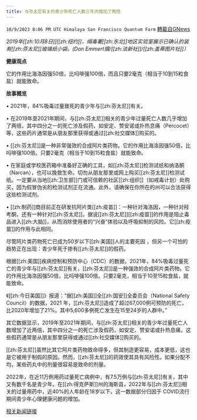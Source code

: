 ```yaml
---
title: 与芬太尼有关的青少年死亡人数三年内增加了两倍
---
```

`10/9/2023 8:06 PM UTC Himalaya San Francisco Quantum Farm` [轉載自GNews](https://gnews.org/articles/1809995)

*2019年[[zh:10月8日]][[zh:纽约]]，缉毒署[[zh:东北]]地区实验室展示已确认的装有[[zh:芬太尼]]玻璃纸小袋。(Don Emmert摄/[[zh:法新社]]/[[zh:盖蒂图片社]]）*

**健康观点**

它的作用比海洛因强50倍，比吗啡强100倍，而且只要2毫克（相当于10到15粒食盐）就能致命。

**故事概览**

 •  2021年，84%吸毒过量致死的青少年与[[zh:芬太尼]]有关。

 •  在2019年至2021年期间，与[[zh:芬太尼]]相关的青少年过量死亡人数几乎增加了两倍，其中四分之一的死亡涉及假药，如安定、赞安诺或扑热息痛（Percocet）等，这些药片通常是从朋友那里获得或通过[[zh:社交媒体]]购买的。

 •  [[zh:芬太尼]]是一种非常强效的合成阿片类药物。它的作用比海洛因强50倍，比吗啡强100倍。只要2毫克（相当于10到15粒食盐）就能致命。

 •  在家庭或学校医药箱中准备好正确的工具，如[[zh:芬太尼]]检测试纸和纳洛酮（Narcan），也可以挽救生命。切勿从朋友那里或网上购买[[zh:芬太尼]]检测试纸。一定要从当地[[zh:卫生部]]门或可信赖的社区[[zh:组织]]（如戒毒计划）处购买，因为假冒伪劣的检测试剂正在流通。此外，请确保在你所在的州可以合法获得这些检测试剂。

 •  [[zh:制药]]商目前正在研发抗阿片类[[zh:疫苗]]：一种针对海洛因，一种针对羟考酮，还有一种针对[[zh:芬太尼]]。据说[[zh:芬太尼]][[zh:疫苗]]的作用是阻止毒品进入[[zh:大脑]]，从而消除使用者的“兴奋”体验以及呼吸抑制的风险。它[[zh:疫苗]]的作用与此相同。

尽管阿片类药物死亡已成为50岁以下[[zh:美国]]人的主要死因 ，但另一个可怕的趋势正在出现：青少年死于掺有[[zh:芬太尼]]的假药。

根据[[zh:美国]]疾病控制和预防中心（CDC）的数据，2021年，84%吸毒过量死亡的青少年与[[zh:芬太尼]]有关，[[zh:芬太尼]]是一种强效的合成阿片类药物。它的作用比海洛因强50倍，比吗啡强100倍。只要2毫克，相当于10至15粒食盐，就能致命。

《[[zh:今日美国]]》报道：“据[[zh:美国]]全[[zh:国安]]全委员会（National Safety Council）的数据，2021 年，[[zh:芬太尼]]造成了超过67,000例可预防的死亡，比2020年增加了21%。其中5,600多例死亡发生在15至24岁的人群中。”

其它数据显示，2019年至2021年期间，与[[zh:芬太尼]]相关的青少年过量死亡人数增加了近两倍，其中四分之一的死亡涉及假药，如安定、赞安诺或扑热息痛，这些假药通常是从朋友那里获得或通过[[zh:社交媒体]]购买的。

[[zh:芬太尼]]虽然比其它阿片类药物致命得多，但其制造更容易，成本更低，这也是它被用于制假的原因。然而，[[zh:芬太尼]]的药效使其具有风险性。如果分配不均，某些药丸中的剂量很容易是致命的剂量。

2022年，在近11万例用药过量死亡病例中，有7.5万例与[[zh:芬太尼]]有关，其中又有数千名是青少年。在[[zh:得克萨斯]]州的海斯县，2022年与[[zh:芬太尼]]相关的过量用药中，近40%的人年龄在18岁以下，这一数据部分归因于 COVID流行期间青少年心理健康问题的增加。


[相关新闻链接](https://www.theepochtimes.com/health/fentanyl-related-teen-deaths-triple-in-3-years-5505214)
